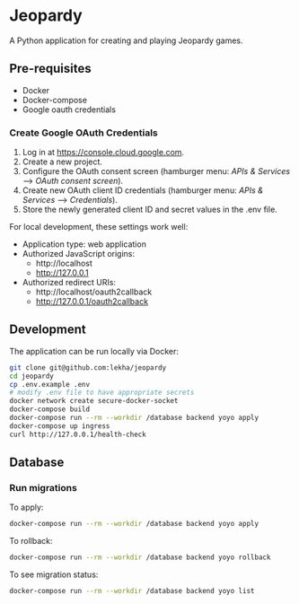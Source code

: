# Jeopardy

A Python application for creating and playing Jeopardy games.

## Pre-requisites

* Docker
* Docker-compose
* Google oauth credentials

### Create Google OAuth Credentials

1. Log in at https://console.cloud.google.com.
2. Create a new project.
3. Configure the OAuth consent screen (hamburger menu: _APIs & Services_ -->
   _OAuth consent screen_).
4. Create new OAuth client ID credentials (hamburger menu: _APIs & Services_
   --> _Credentials_).
5. Store the newly generated client ID and secret values in the .env file.

For local development, these settings work well:

* Application type: web application
* Authorized JavaScript origins:
  * http://localhost
  * http://127.0.0.1
* Authorized redirect URIs:
  * http://localhost/oauth2callback
  * http://127.0.0.1/oauth2callback

## Development

The application can be run locally via Docker:
```bash
git clone git@github.com:lekha/jeopardy
cd jeopardy
cp .env.example .env
# modify .env file to have appropriate secrets
docker network create secure-docker-socket
docker-compose build
docker-compose run --rm --workdir /database backend yoyo apply
docker-compose up ingress
curl http://127.0.0.1/health-check
```

## Database

### Run migrations

To apply:

```bash
docker-compose run --rm --workdir /database backend yoyo apply
```

To rollback:

```bash
docker-compose run --rm --workdir /database backend yoyo rollback
```

To see migration status:

```bash
docker-compose run --rm --workdir /database backend yoyo list
```
